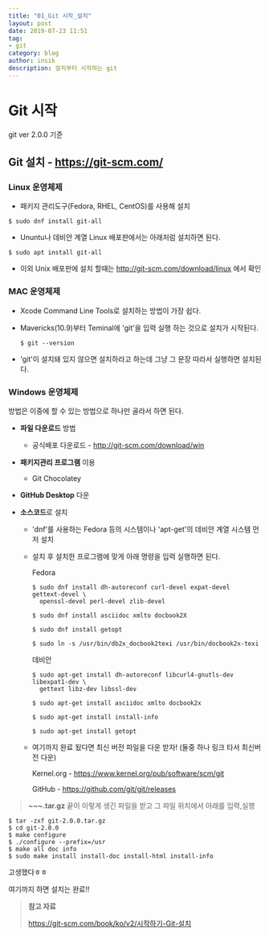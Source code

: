 ```yaml
---
title: "01_Git 시작_설치"
layout: post
date: 2019-07-23 11:51
tag:
- git
category: blog
author: insik
description: 설치부터 시작하는 git
---
```


# Git 시작

git ver 2.0.0  기준

## Git 설치 -  <https://git-scm.com/>



### Linux 운영체제

- 패키지 관리도구(Fedora, RHEL, CentOS)를 사용해 설치

```shell
$ sudo dnf install git-all
```

- Ununtu나 데비안 계열 Linux 배포판에서는 아래처럼 설치하면 된다.

```shell
$ sudo apt install git-all
```

- 이외 Unix 배포판에 설치 할때는 <http://git-scm.com/download/linux> 에서 확인



### MAC 운영체제

- Xcode Command Line Tools로 설치하는 방법이 가장 쉽다.

- Mavericks(10.9)부터 Teminal에 'git'을 입력 실행 하는 것으로 설치가 시작된다.

  ```shell
  $ git --version
  ```

- 'git'이 설치돼 있지 않으면 설치하라고 하는데 그냥 그 문장 따라서 실행하면 설치된다.



### Windows 운영체제

방법은 이중에 할 수 있는 방법으로 하나만 골라서 하면 된다.

- **파일 다운로드** 방법

  - 공식배포 다운로드 - <http://git-scm.com/download/win>

- **패키지관리 프로그램** 이용

  - Git Chocolatey

- **GitHub Desktop** 다운

- **소스코드**로 설치

  - 'dnf'를 사용하는 Fedora 등의 시스템이나 'apt-get'의 데비안 계열 시스템 먼저 설치

  - 설치 후 설치한 프로그램에 맞게 아래 명령을 입력 실행하면 된다.

    Fedora

    ```shell
    $ sudo dnf install dh-autoreconf curl-devel expat-devel gettext-devel \
      openssl-devel perl-devel zlib-devel
      
    $ sudo dnf install asciidoc xmlto docbook2X
    
    $ sudo dnf install getopt
    
    $ sudo ln -s /usr/bin/db2x_docbook2texi /usr/bin/docbook2x-texi
    ```

    데비안

    ```shell
    $ sudo apt-get install dh-autoreconf libcurl4-gnutls-dev libexpat1-dev \
      gettext libz-dev libssl-dev
    
    $ sudo apt-get install asciidoc xmlto docbook2x
    
    $ sudo apt-get install install-info
    
    $ sudo apt-get install getopt
    ```

  - 여기까지 완료 됬다면 최신 버전 파일을 다운 받자! (둘중 하나 링크 타서 최신버전 다운)

    Kernel.org - <https://www.kernel.org/pub/software/scm/git> 

    GitHub - <https://github.com/git/git/releases>

> **~~~.tar.gz**  끝이 이렇게 생긴 파일을 받고 그 파일 위치에서 아래를 입력,실행



```shell
$ tar -zxf git-2.0.0.tar.gz
$ cd git-2.0.0
$ make configure
$ ./configure --prefix=/usr
$ make all doc info
$ sudo make install install-doc install-html install-info
```



고생했다ㅎㅎ

여기까지 하면 설치는 완료!!



> **참고 자료**
>
> <https://git-scm.com/book/ko/v2/시작하기-Git-설치>